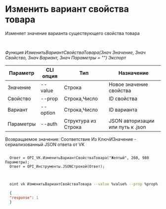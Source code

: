 ﻿---
sidebar_position: 6
---

# Изменить вариант свойства товара
 Изменяет значение варианта существующего свойства товара




<br/>


*Функция ИзменитьВариантСвойстваТовара(Знач Значение, Знач Свойство, Знач Вариант, Знач Параметры = "") Экспорт*

  | Параметр | CLI опция | Тип | Назначение |
  |-|-|-|-|
  | Значение | --value | Строка | Новое значение свойства |
  | Свойство | --prop | Строка,Число | ID свойства |
  | Вариант | --option | Строка,Число | ID варианта |
  | Параметры | --auth | Структура из Строка | JSON авторизации или путь к .json |

  
  Возвращаемое значение:   Соответствие Из КлючИЗначение - сериализованный JSON ответа от VK      


```bsl title="Пример кода"
  
  Ответ = OPI_VK.ИзменитьВариантСвойстваТовара("Желтый", 260, 980 Параметры);
  Ответ = OPI_Инструменты.JSONСтрокой(Ответ);
  
```
	


```sh title="Пример команды CLI"
    
  oint vk ИзменитьВариантСвойстваТовара --value %value% --prop %prop% --option %option% --auth %auth%

```

```json title="Результат"
  {
  "response": 1
  }
```
